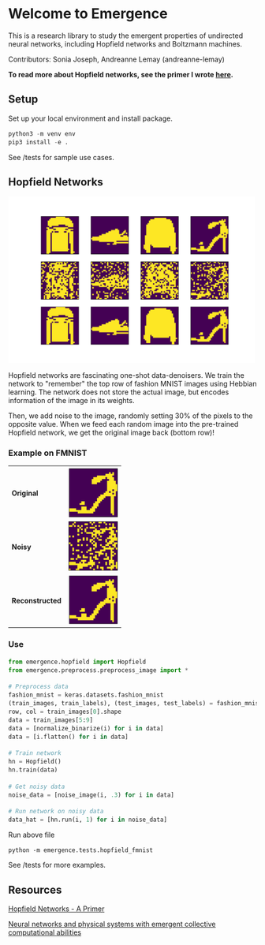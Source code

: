 # Welcome to Emergence # 

This is a research library to study the emergent properties of undirected neural networks, including Hopfield networks and Boltzmann machines.

Contributors: Sonia Joseph, Andreanne Lemay (andreanne-lemay)


**To read more about Hopfield networks, see the primer I wrote [here](https://soniajoseph.github.io/computational%20neuroscience/neural-dynamics-primer/).**

## Setup

Set up your local environment and install package.

```python
python3 -m venv env
pip3 install -e .
```

See /tests for sample use cases.

## Hopfield Networks

<img src="emergence/images/FMNIST.png" width="500" class="center">

Hopfield networks are fascinating one-shot data-denoisers. We train the network to "remember" the top row of fashion MNIST images using Hebbian learning. The network does not store the actual image, but encodes information of the image in its weights.

Then, we add noise to the image, randomly setting 30% of the pixels to the opposite value. When we feed each random image into the pre-trained Hopfield network, we get the original image back (bottom row)! 

### Example on FMNIST

<table style="width:100%">
  <tr>
    <td><b>Original</b></td>
    <td><img src="emergence/images/FMNIST_orig.png" width="100"></td>
  </tr>
  <tr>
    <td><b>Noisy</b></td>
    <td><img src="emergence/images/FMNIST_test.png" width="100"></td>
  </tr>
  <tr>
    <td><b>Reconstructed</b></td>
    <td><img src="emergence/images/FMNIST_return.png" width="100"></td>
  </tr>
</table>

### Use

```python
from emergence.hopfield import Hopfield
from emergence.preprocess.preprocess_image import * 

# Preprocess data
fashion_mnist = keras.datasets.fashion_mnist
(train_images, train_labels), (test_images, test_labels) = fashion_mnist.load_data()
row, col = train_images[0].shape
data = train_images[5:9]
data = [normalize_binarize(i) for i in data]
data = [i.flatten() for i in data]

# Train network
hn = Hopfield()
hn.train(data)

# Get noisy data
noise_data = [noise_image(i, .3) for i in data]

# Run network on noisy data
data_hat = [hn.run(i, 1) for i in noise_data]
```

Run above file
```
python -m emergence.tests.hopfield_fmnist
```

See /tests for more examples.

## Resources
[Hopfield Networks - A Primer](https://soniajoseph.github.io/computational%20neuroscience/neural-dynamics-primer/)

[Neural networks and physical systems with emergent collective computational abilities](https://www.pnas.org/content/79/8/2554)
